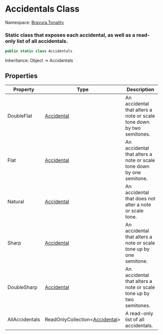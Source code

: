 # Accidentals Class

Namespace: [Bravura.Tonality](./Bravura.Tonality.md)

### Static class that exposes each accidental, as well as a read-only list of all accidentals.

```csharp
public static class Accidentals
```

Inheritance: Object -> Accidentals

## Properties
| Property | Type | Description |
| --- | --- | --- |
| DoubleFlat | [Accidental](./Bravura.Tonality.Accidental.md) | An accidental that alters a note or scale tone down by two semitones. |
| Flat | [Accidental](./Bravura.Tonality.Accidental.md) | An accidental that alters a note or scale tone down by one semitone. |
| Natural | [Accidental](./Bravura.Tonality.Accidental.md) | An accidental that does not alter a note or scale tone. |
| Sharp | [Accidental](./Bravura.Tonality.Accidental.md) | An accidental that alters a note or scale tone up by one semitone. |
| DoubleSharp | [Accidental](./Bravura.Tonality.Accidental.md) | An accidental that alters a note or scale tone up by two semitones. |
| AllAccidentals | ReadOnlyCollection\<[Accidental](./Bravura.Tonality.Accidental.md)> | A read-only list of all accidentals. |
